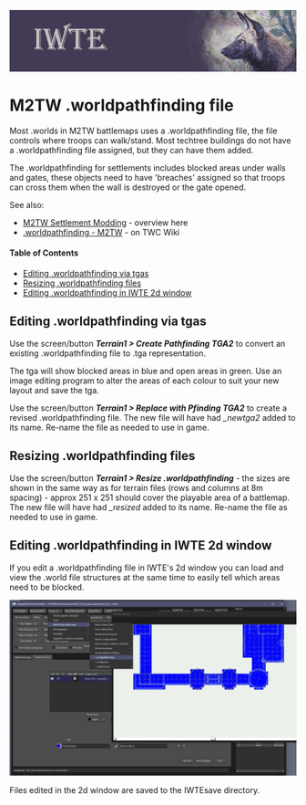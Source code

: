 ![IWTE banner](../IWTEgithub_images/IWTEbanner.jpg)
# M2TW .worldpathfinding file

Most .worlds in M2TW battlemaps uses a .worldpathfinding file, the file controls where troops can walk/stand.  Most techtree buildings do not have a .worldpathfinding file assigned, but they can have them added.

The .worldpathfinding for settlements includes blocked areas under walls and gates, these objects need to have 'breaches' assigned so that troops can cross them when the wall is destroyed or the gate opened.

See also:
* [M2TW Settlement Modding](M2_Settlement_Modding.md#m2tw-settlement-modding) - overview here
* [.worldpathfinding - M2TW](https://wiki.twcenter.net/index.php?title=.worldpathfinding_-_M2TW) - on TWC Wiki

#### Table of Contents

* [Editing .worldpathfinding via tgas](editing-worldpathfinding-via-tgas)
* [Resizing .worldpathfinding files](#resizing-worldpathfinding-files)
* [Editing .worldpathfinding in IWTE 2d window](#editing-worldpathfinding-in-iwte-2d-window)

## Editing .worldpathfinding via tgas

Use the screen/button ***Terrain1 > Create Pathfinding TGA2*** to convert an existing .worldpathfinding file to .tga representation.

The tga will show blocked areas in blue and open areas in green.  Use an image editing program to alter the areas of each colour to suit your new layout and save the tga.

Use the screen/button ***Terrain1 > Replace with Pfinding TGA2*** to create a revised .worldpathfinding file.  The new file will have had *_newtga2* added to its name.  Re-name the file as needed to use in game.

## Resizing .worldpathfinding files

Use the screen/button ***Terrain1 > Resize .worldpathfinding*** - the sizes are shown in the same way as for terrain files (rows and columns at 8m spacing) - approx 251 x 251 should cover the playable area of a battlemap.  The new file will have had *_resized* added to its name.  Re-name the file as needed to use in game.

## Editing .worldpathfinding in IWTE 2d window

If you edit a .worldpathfinding file in IWTE's 2d window you can load and view the .world file structures at the same time to easily tell which areas need to be blocked.

![/M2_worldpathfinding_2dwindow.jpg](../IWTEgithub_images//M2_worldpathfinding_2dwindow.jpg)

Files edited in the 2d window are saved to the IWTEsave directory.

